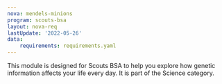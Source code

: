 ```yaml
---
nova: mendels-minions
program: scouts-bsa
layout: nova-req
lastUpdate: '2022-05-26'
data:
    requirements: requirements.yaml
---
```


This module is designed for Scouts BSA to help you explore how genetic information affects your life every day.  It is part of the Science category.
